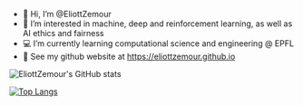 - 👋 Hi, I’m @EliottZemour
- 👀 I’m interested in machine, deep and reinforcement learning, as well as AI ethics and fairness
- :computer: I’m currently learning computational science and engineering @ EPFL
- :deciduous_tree: See my github website at https://eliottzemour.github.io  



![EliottZemour's GitHub stats](https://github-readme-stats.vercel.app/api?username=EliottZemour&show_icons=true&theme=dark)


[![Top Langs](https://github-readme-stats.vercel.app/api/top-langs/?username=EliottZemour&layout=compact)](https://github.com/anuraghazra/github-readme-stats)
